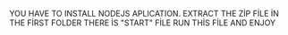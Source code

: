 YOU HAVE TO INSTALL NODEJS APLICATION. 
EXTRACT THE ZİP FİLE
İN THE FİRST FOLDER THERE İS "START" FİLE
RUN THİS FİLE AND ENJOY 

